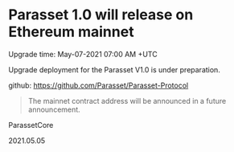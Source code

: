 # Parasset 1.0 will release on Ethereum mainnet

Upgrade time: May-07-2021 07:00 AM +UTC

Upgrade deployment for the Parasset V1.0 is under preparation.

github: https://github.com/Parasset/Parasset-Protocol

> The mainnet contract address will be announced in a future announcement.

ParassetCore

2021.05.05
